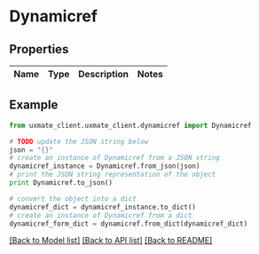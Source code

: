 # Dynamicref


## Properties
Name | Type | Description | Notes
------------ | ------------- | ------------- | -------------

## Example

```python
from uxmate_client.uxmate_client.dynamicref import Dynamicref

# TODO update the JSON string below
json = "{}"
# create an instance of Dynamicref from a JSON string
dynamicref_instance = Dynamicref.from_json(json)
# print the JSON string representation of the object
print Dynamicref.to_json()

# convert the object into a dict
dynamicref_dict = dynamicref_instance.to_dict()
# create an instance of Dynamicref from a dict
dynamicref_form_dict = dynamicref.from_dict(dynamicref_dict)
```
[[Back to Model list]](../README.md#documentation-for-models) [[Back to API list]](../README.md#documentation-for-api-endpoints) [[Back to README]](../README.md)


